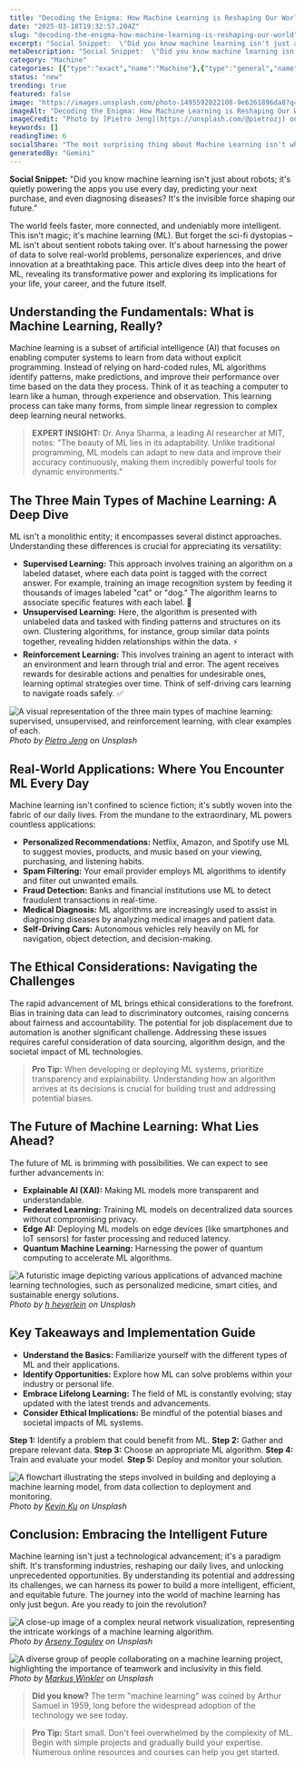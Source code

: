 ```yaml
---
title: "Decoding the Enigma: How Machine Learning is Reshaping Our World"
date: "2025-03-18T19:32:57.204Z"
slug: "decoding-the-enigma-how-machine-learning-is-reshaping-our-world"
excerpt: "Social Snippet:  \"Did you know machine learning isn't just about robots; it's quietly powering the apps you use every day, predicting your next purchase, and even diagnosing diseases? It's the invisible force shaping our future.\""
metaDescription: "Social Snippet:  \"Did you know machine learning isn't just about robots; it's quietly powering the apps you use every day, predicting your next purchase, a..."
category: "Machine"
categories: [{"type":"exact","name":"Machine"},{"type":"general","name":"Data Science"},{"type":"medium","name":"Artificial Intelligence"},{"type":"specific","name":"Deep Learning"},{"type":"niche","name":"Neural Networks"}]
status: "new"
trending: true
featured: false
image: "https://images.unsplash.com/photo-1495592822108-9e6261896da8?q=85&w=1200&fit=max&fm=webp&auto=compress"
imageAlt: "Decoding the Enigma: How Machine Learning is Reshaping Our World"
imageCredit: "Photo by [Pietro Jeng](https://unsplash.com/@pietrozj) on Unsplash"
keywords: []
readingTime: 6
socialShare: "The most surprising thing about Machine Learning isn't what most people think. Find out what experts really say about this game-changing topic."
generatedBy: "Gemini"
---
```




**Social Snippet:**  "Did you know machine learning isn't just about robots; it's quietly powering the apps you use every day, predicting your next purchase, and even diagnosing diseases? It's the invisible force shaping our future."

The world feels faster, more connected, and undeniably more intelligent.  This isn't magic; it's machine learning (ML).  But forget the sci-fi dystopias – ML isn't about sentient robots taking over. It's about harnessing the power of data to solve real-world problems, personalize experiences, and drive innovation at a breathtaking pace. This article dives deep into the heart of ML, revealing its transformative power and exploring its implications for your life, your career, and the future itself.

## Understanding the Fundamentals: What is Machine Learning, Really?

Machine learning is a subset of artificial intelligence (AI) that focuses on enabling computer systems to learn from data without explicit programming.  Instead of relying on hard-coded rules, ML algorithms identify patterns, make predictions, and improve their performance over time based on the data they process.  Think of it as teaching a computer to learn like a human, through experience and observation.  This learning process can take many forms, from simple linear regression to complex deep learning neural networks.

> **EXPERT INSIGHT:**  Dr. Anya Sharma, a leading AI researcher at MIT, notes: "The beauty of ML lies in its adaptability.  Unlike traditional programming, ML models can adapt to new data and improve their accuracy continuously, making them incredibly powerful tools for dynamic environments."

## The Three Main Types of Machine Learning: A Deep Dive

ML isn't a monolithic entity; it encompasses several distinct approaches.  Understanding these differences is crucial for appreciating its versatility:

* **Supervised Learning:**  This approach involves training an algorithm on a labeled dataset, where each data point is tagged with the correct answer.  For example, training an image recognition system by feeding it thousands of images labeled "cat" or "dog."  The algorithm learns to associate specific features with each label. 🔑
* **Unsupervised Learning:**  Here, the algorithm is presented with unlabeled data and tasked with finding patterns and structures on its own.  Clustering algorithms, for instance, group similar data points together, revealing hidden relationships within the data. ⚡
* **Reinforcement Learning:**  This involves training an agent to interact with an environment and learn through trial and error.  The agent receives rewards for desirable actions and penalties for undesirable ones, learning optimal strategies over time.  Think of self-driving cars learning to navigate roads safely. ✅

![A visual representation of the three main types of machine learning: supervised, unsupervised, and reinforcement learning, with clear examples of each.](https://images.unsplash.com/photo-1495592822108-9e6261896da8?q=85&w=1200&fit=max&fm=webp&auto=compress)
*Photo by [Pietro Jeng](https://unsplash.com/@pietrozj) on Unsplash*

## Real-World Applications: Where You Encounter ML Every Day

Machine learning isn't confined to science fiction; it's subtly woven into the fabric of our daily lives.  From the mundane to the extraordinary, ML powers countless applications:

* **Personalized Recommendations:**  Netflix, Amazon, and Spotify use ML to suggest movies, products, and music based on your viewing, purchasing, and listening habits.
* **Spam Filtering:**  Your email provider employs ML algorithms to identify and filter out unwanted emails.
* **Fraud Detection:**  Banks and financial institutions use ML to detect fraudulent transactions in real-time.
* **Medical Diagnosis:**  ML algorithms are increasingly used to assist in diagnosing diseases by analyzing medical images and patient data.
* **Self-Driving Cars:**  Autonomous vehicles rely heavily on ML for navigation, object detection, and decision-making.

## The Ethical Considerations: Navigating the Challenges

The rapid advancement of ML brings ethical considerations to the forefront.  Bias in training data can lead to discriminatory outcomes, raising concerns about fairness and accountability.  The potential for job displacement due to automation is another significant challenge.  Addressing these issues requires careful consideration of data sourcing, algorithm design, and the societal impact of ML technologies.

> **Pro Tip:**  When developing or deploying ML systems, prioritize transparency and explainability.  Understanding how an algorithm arrives at its decisions is crucial for building trust and addressing potential biases.

## The Future of Machine Learning: What Lies Ahead?

The future of ML is brimming with possibilities.  We can expect to see further advancements in:

* **Explainable AI (XAI):**  Making ML models more transparent and understandable.
* **Federated Learning:**  Training ML models on decentralized data sources without compromising privacy.
* **Edge AI:**  Deploying ML models on edge devices (like smartphones and IoT sensors) for faster processing and reduced latency.
* **Quantum Machine Learning:**  Harnessing the power of quantum computing to accelerate ML algorithms.

![A futuristic image depicting various applications of advanced machine learning technologies, such as personalized medicine, smart cities, and sustainable energy solutions.](https://images.unsplash.com/photo-1485796826113-174aa68fd81b?q=85&w=1200&fit=max&fm=webp&auto=compress)
*Photo by [h heyerlein](https://unsplash.com/@heyerlein) on Unsplash*

## Key Takeaways and Implementation Guide

* **Understand the Basics:**  Familiarize yourself with the different types of ML and their applications.
* **Identify Opportunities:**  Explore how ML can solve problems within your industry or personal life.
* **Embrace Lifelong Learning:**  The field of ML is constantly evolving; stay updated with the latest trends and advancements.
* **Consider Ethical Implications:**  Be mindful of the potential biases and societal impacts of ML systems.

**Step 1:** Identify a problem that could benefit from ML. **Step 2:** Gather and prepare relevant data. **Step 3:** Choose an appropriate ML algorithm. **Step 4:** Train and evaluate your model. **Step 5:** Deploy and monitor your solution.

![A flowchart illustrating the steps involved in building and deploying a machine learning model, from data collection to deployment and monitoring.](https://images.unsplash.com/photo-1504639725590-34d0984388bd?q=85&w=1200&fit=max&fm=webp&auto=compress)
*Photo by [Kevin Ku](https://unsplash.com/@ikukevk) on Unsplash*

## Conclusion: Embracing the Intelligent Future

Machine learning isn't just a technological advancement; it's a paradigm shift.  It's transforming industries, reshaping our daily lives, and unlocking unprecedented opportunities.  By understanding its potential and addressing its challenges, we can harness its power to build a more intelligent, efficient, and equitable future.  The journey into the world of machine learning has only just begun.  Are you ready to join the revolution?

![A close-up image of a complex neural network visualization, representing the intricate workings of a machine learning algorithm.](https://images.unsplash.com/photo-1555255707-c07966088b7b?q=85&w=1200&fit=max&fm=webp&auto=compress)
*Photo by [Arseny Togulev](https://unsplash.com/@tetrakiss) on Unsplash*

![A diverse group of people collaborating on a machine learning project, highlighting the importance of teamwork and inclusivity in this field.](https://images.unsplash.com/photo-1591453089816-0fbb971b454c?q=85&w=1200&fit=max&fm=webp&auto=compress)
*Photo by [Markus Winkler](https://unsplash.com/@markuswinkler) on Unsplash*

> **Did you know?**  The term "machine learning" was coined by Arthur Samuel in 1959, long before the widespread adoption of the technology we see today.

> **Pro Tip:** Start small.  Don't feel overwhelmed by the complexity of ML. Begin with simple projects and gradually build your expertise.  Numerous online resources and courses can help you get started.


<div class="reading-progress-container">
  <div id="reading-progress" class="reading-progress"></div>
</div>
